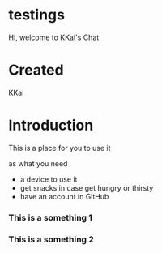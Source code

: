 # testings
Hi, welcome to KKai's Chat

# Created 
KKai

# Introduction 

This is a place for you to use it 

as what you need 

- a device to use it
- get snacks in case get hungry or thirsty
- have an account in GitHub

### This is a something 1

### This is a something 2
